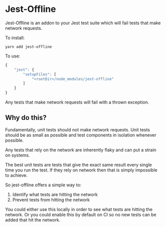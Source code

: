 # Jest-Offline

Jest-Offline is an addon to your Jest test suite which will fail tests that make network requests.

To install:

```
yarn add jest-offline
```

To use:

```javascript
{
	"jest": {
    	"setupFiles": [
        	"<rootDir>/node_modules/jest-offline"
        ]
    }
}
```

Any tests that make network requests will fail with a thrown exception.

## Why do this?

Fundamentally, unit tests should not make network requests. Unit tests should be as small as possible and test components in isolation whenever possible.

Any tests that rely on the network are inherently flaky and can put a strain on systems.

The best unit tests are tests that give the exact same result every single time you run the test. If they rely on network then that is simply impossible to achieve.

So jest-offline offers a simple way to:
1. Identify what tests are hitting the network
2. Prevent tests from hitting the network

You could either use this locally in order to see what tests are hitting the network. Or you could enable this by default on CI so no new tests can be added that hit the network.
